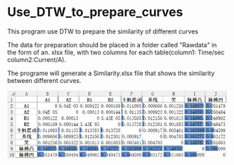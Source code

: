 # Use_DTW_to_prepare_curves
This program use DTW to prepare the similarity of different curves

The data for preparation should be placed in a folder called "Rawdata" in the form of an. xlsx file, with two columns for each table(column1: Time/sec	 column2:Current/A).

The programe will generate a Similarity.xlsx file that shows the similarity between different curves.

![image](https://github.com/zhongliang2021/Use_DTW_to_prepare_curves/blob/main/Demo1.png)
